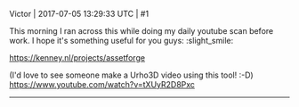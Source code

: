 Victor | 2017-07-05 13:29:33 UTC | #1

This morning I ran across this while doing my daily youtube scan before work. I hope it's something useful for you guys: :slight_smile:

https://kenney.nl/projects/assetforge 

(I'd love to see someone make a Urho3D video using this tool! :-D)
https://www.youtube.com/watch?v=tXUyR2D8Pxc

-------------------------

